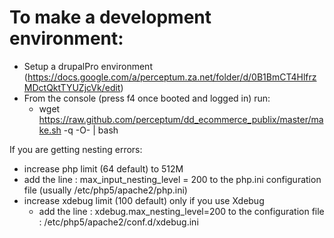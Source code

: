 To make a development environment:
==================================
- Setup a drupalPro environment (https://docs.google.com/a/perceptum.za.net/folder/d/0B1BmCT4HlfrzMDctQktTYUZjcVk/edit)
- From the console (press f4 once booted and logged in) run:
  - wget https://raw.github.com/perceptum/dd_ecommerce_publix/master/make.sh -q -O- | bash

If you are getting nesting errors:
* increase php limit (64 default) to 512M
* add the line : max_input_nesting_level = 200 to the php.ini configuration file (usually /etc/php5/apache2/php.ini)
* increase xdebug limit (100 default) only if you use Xdebug
  * add the line : xdebug.max_nesting_level=200 to the configuration file : /etc/php5/apache2/conf.d/xdebug.ini
